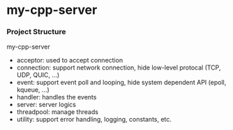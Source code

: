 # my-cpp-server



### Project Structure

my-cpp-server

- acceptor: used to accept connection
- connection: support network connection, hide low-level protocal (TCP, UDP, QUIC, ...)
- event: support event poll and looping, hide system dependent API (epoll, kqueue, ...)
- handler: handles the events
- server: server logics
- threadpool: manage threads
- utility: support error handling, logging, constants, etc.